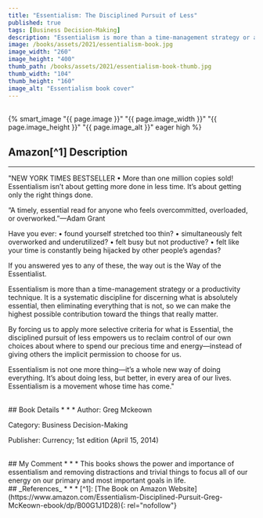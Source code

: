 ```yaml
---
title: "Essentialism: The Disciplined Pursuit of Less"
published: true
tags: [Business Decision-Making]
description: "Essentialism is more than a time-management strategy or a productivity technique. It is a systematic discipline for discerning what is absolutely essential, then eliminating everything that is not, so we can make the highest possible contribution toward the things that really matter."
image: /books/assets/2021/essentialism-book.jpg
image_width: "260"
image_height: "400"
thumb_path: /books/assets/2021/essentialism-book-thumb.jpg
thumb_width: "104"
thumb_height: "160"
image_alt: "Essentialism book cover"
---
```


<br>
{% smart_image "{{ page.image }}" "{{ page.image_width }}" "{{ page.image_height }}" "{{ page.image_alt }}" eager high %}
<br>

## Amazon[^1] Description
* * *
"NEW YORK TIMES BESTSELLER • More than one million copies sold! Essentialism isn’t about getting more done in less time. It’s about getting only the right things done.

“A timely, essential read for anyone who feels overcommitted, overloaded, or overworked.”—Adam Grant

Have you ever:
• found yourself stretched too thin?
• simultaneously felt overworked and underutilized?
• felt busy but not productive?
• felt like your time is constantly being hijacked by other people’s agendas?

If you answered yes to any of these, the way out is the Way of the Essentialist.

Essentialism is more than a time-management strategy or a productivity technique. It is a systematic discipline for discerning what is absolutely essential, then eliminating everything that is not, so we can make the highest possible contribution toward the things that really matter.

By forcing us to apply more selective criteria for what is Essential, the disciplined pursuit of less empowers us to reclaim control of our own choices about where to spend our precious time and energy—instead of giving others the implicit permission to choose for us.

Essentialism is not one more thing—it’s a whole new way of doing everything. It’s about doing less, but better, in every area of our lives. Essentialism is a movement whose time has come."

<br>
## Book Details
* * *
Author: Greg Mckeown

Category: Business Decision-Making

Publisher: Currency; 1st edition (April 15, 2014)

<br>
## My Comment
* * *
This books shows the power and importance of essentialism and removing distractions and trivial things to focus all of our energy on our primary and most important goals in life.

<br>
## _References_
* * *
[^1]: [The Book on Amazon Website](https://www.amazon.com/Essentialism-Disciplined-Pursuit-Greg-McKeown-ebook/dp/B00G1J1D28){: rel="nofollow"}
